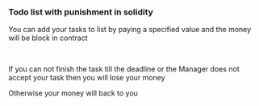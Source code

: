 <h3>Todo list with punishment in solidity</h3>
<p>You can add your tasks to list by paying a specified value and the money will be block in contract</p><br>
<p>If you can not finish the task till the deadline or the Manager does not accept your task then you will lose your money</p>
<p>Otherwise your money will back to you</p>
